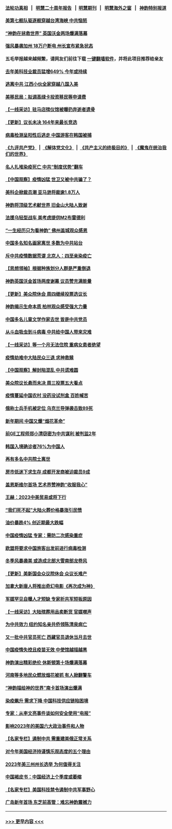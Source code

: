 #### [法轮功真相](https://github.com/gfw-breaker/truth/blob/master/README.md?t=0) &nbsp;&nbsp;|&nbsp;&nbsp; [明慧二十周年报告](https://github.com/gfw-breaker/mh-reports/blob/master/README.md?t=0) &nbsp;&nbsp;|&nbsp;&nbsp;[明慧期刊](https://github.com/gfw-breaker/mh-qikan) &nbsp;&nbsp;|&nbsp;&nbsp; [明慧海外之窗](https://github.com/gfw-breaker/mh-news/blob/master/README.md?t=0) &nbsp;&nbsp;|&nbsp;&nbsp; [神韵特别报道](https://github.com/gfw-breaker/mh-news/blob/master/shenyun.md?t=0)
#### [美第七舰队驱逐舰穿越台湾海峡 中共恼怒](../pages/nf4514/n13900401.md?t=01061543) 
#### [“神韵在拯救世界” 英国沃金两场爆满落幕](../pages/nf4514/n13900398.md?t=01061543) 
#### [强风暴袭加州 18万户断电 州长宣布紧急状态](../pages/nf4514/n13900208.md?t=01061543) 
#### 五毛举报越来越频繁，请网友们前往下载 [一键翻墙软件](https://github.com/gfw-breaker/ssr-accounts)，并将此项目推荐给亲友
#### [去年美科技业裁员猛增649% 今年或持续](../pages/nf4514/n13900192.md?t=01061543) 
#### [逃离中共 江西小伙全家穿越八国入美](../pages/nf4514/n13899634.md?t=01061543) 
#### [美移民局：拟调高绿卡投资移民等申请费](../pages/nf4514/n13899746.md?t=01061543) 
#### [【一线采访】驻马店殡仪馆被曝扔弃逝者遗骨](../pages/nf4514/n13899997.md?t=01061543) 
#### [【更新】议长未决 164年来最长竞选](../pages/nf4514/n13900166.md?t=01061543) 
#### [病毒检测呈阳性后逃走 中国游客在韩国被捕](../pages/nf4514/n13900160.md?t=01061543) 
#### [《九评共产党》](https://github.com/begood0513/9ping.md/blob/master/README.md) &nbsp;|&nbsp; [《解体党文化》](../../../../jtdwh.md/blob/master/README.md)  &nbsp;|&nbsp; [《共产主义的终极目的》](../../../../gczydzjmd.md/blob/master/README.md) &nbsp;|&nbsp; [《魔鬼在统治我们的世界》](../../../../mgztzwmdsj.md/blob/master/README.md) 
#### [名人扎堆染疫死亡 中共“制度优势”翻车](../pages/nf4514/n13899597.md?t=01061543) 
#### [【中国观察】疫情凶猛 世卫又被中共骗了？](../pages/nf4514/n13899876.md?t=01061543) 
#### [美科企掀裁员潮 亚马逊将裁逾1.8万人](../pages/nf4514/n13899783.md?t=01061543) 
#### [神韵将顶级艺术献世界 旧金山大陆人致谢](../pages/nf4514/n13899882.md?t=01061543) 
#### [法援乌轻型战车 美考虑提供M2布雷德利](../pages/nf4514/n13899738.md?t=01061543) 
#### [“一生经历只为看神韵” 佛州盖城观众感恩](../pages/nf4514/n13899815.md?t=01061543) 
#### [中国多名知名画家离世 多数为中共站台](../pages/nf4514/n13899663.md?t=01061543) 
#### [斥中共疫情数据荒谬 北京人：四至亲染疫亡](../pages/nf4514/n13899483.md?t=01061543) 
#### [【思想领袖】根据种族划分人群是严重倒退](../pages/nf4514/n13873272.md?t=01061543) 
#### [神韵英国沃金首场两度谢幕 议员赞充满能量](../pages/nf4514/n13899649.md?t=01061543) 
#### [【更新】美众院休会 周四继续投票选议长](../pages/nf4514/n13899466.md?t=01061543) 
#### [神韵揭示生命本质 柏林观众感受强大力量](../pages/nf4514/n13899686.md?t=01061543) 
#### [中国多名儿童文学作家去世 皆是中共党员](../pages/nf4514/n13899725.md?t=01061543) 
#### [从斗血吸虫到斗病毒 中共给中国人带来灾难](../pages/nf4514/n13898662.md?t=01061543) 
#### [【一线采访】等一个月无法住院 重病女患者绝望](../pages/nf4514/n13899201.md?t=01061543) 
#### [疫情劫难中大陆民众三退 求神救赎](../pages/nf4514/n13898633.md?t=01061543) 
#### [【中国观察】解封陷混乱 中共谎难圆](../pages/nf4514/n13899368.md?t=01061543) 
#### [美众院议长悬而未决 周三投票五大看点](../pages/nf4514/n13899426.md?t=01061543) 
#### [疫情蔓延中国农村 没药没试剂盒 百姓喊苦](../pages/nf4514/n13899305.md?t=01061543) 
#### [俄称士兵手机被定位 乌克兰导弹袭击致89死](../pages/nf4514/n13899280.md?t=01061543) 
#### [新年期间 中国又爆“烟花革命”](../pages/nf4514/n13899249.md?t=01061543) 
#### [前GE工程师郑小清窃密为中共谋利 被判监2年](../pages/nf4514/n13898934.md?t=01061543) 
#### [韩国入境确诊者76%为中国人](../pages/nf4514/n13899250.md?t=01061543) 
#### [再有多名中共院士离世](../pages/nf4514/n13899179.md?t=01061543) 
#### [房市低迷下求生存 成都开发商被迫裁员9成](../pages/nf4514/n13899124.md?t=01061543) 
#### [盖恩斯维尔首场 艺术界赞神韵“收服我心”](../pages/nf4514/n13899135.md?t=01061543) 
#### [王赫：2023中美贸易或将下行](../pages/nf4514/n13899005.md?t=01061543) 
#### [“我们死不起”大陆火葬价格暴涨引民愤](../pages/nf4514/n13898838.md?t=01061543) 
#### [油价暴跌4% 创近期最大跌幅](../pages/nf4514/n13898795.md?t=01061543) 
#### [中国疫情凶猛 专家：需防二次感染重症](../pages/nf4514/n13898805.md?t=01061543) 
#### [欧盟将要求中国旅客出发前进行病毒检测](../pages/nf4514/n13898750.md?t=01061543) 
#### [冬季风暴袭美 或造成北部大雪南部龙卷风](../pages/nf4514/n13898719.md?t=01061543) 
#### [【更新】美新国会众议院休会 众议长难产](../pages/nf4514/n13898665.md?t=01061543) 
#### [加拿大新唐人将推出奇幻电影《再次成为神》](../pages/nf4514/n13898066.md?t=01061543) 
#### [军媒罕见自曝人才短缺 专家析共军短板原因](../pages/nf4514/n13897827.md?t=01061543) 
#### [【一线采访】大陆殡葬用品卖断货 官媒噤声](../pages/nf4514/n13898490.md?t=01061543) 
#### [为中共效力 纽约知名亲共侨领陈清泉病亡](../pages/nf4514/n13898317.md?t=01061543) 
#### [又一批中共官员死亡 西藏官员退休当月去世](../pages/nf4514/n13898452.md?t=01061543) 
#### [中国疫情失控且疫苗无效 中使馆越描越黑](../pages/nf4514/n13898473.md?t=01061543) 
#### [神韵演出精彩绝伦 休斯顿第十场爆满落幕](../pages/nf4514/n13898475.md?t=01061543) 
#### [河南等多地民众燃放烟花被抓 有人掀翻警车](../pages/nf4514/n13898370.md?t=01061543) 
#### [“神韵描绘神的世界”南卡首场演出爆满](../pages/nf4514/n13898427.md?t=01061543) 
#### [染疫飙升 需求下降 中国科技供应链陷困境](../pages/nf4514/n13898224.md?t=01061543) 
#### [专家：从李文亮事件谈如何安全使用“电报”](../pages/nf4514/n13898184.md?t=01061543) 
#### [影响2023年的美国六大政治事件和人物](../pages/nf4514/n13898118.md?t=01061543) 
#### [【名家专栏】遏制中共 需重建美俄正常关系](../pages/nf4514/n13897979.md?t=01061543) 
#### [对今年美国经济持谨慎乐观态度的五个理由](../pages/nf4514/n13898130.md?t=01061543) 
#### [2023年美三州州长选举 为何值得关注](../pages/nf4514/n13898041.md?t=01061543) 
#### [中国褐皮书：中国经济上个季度或萎缩](../pages/nf4514/n13898091.md?t=01061543) 
#### [【名家专栏】美国科技禁令遏制中共军事野心](../pages/nf4514/n13896442.md?t=01061543) 
#### [广岛新年首场 东芝前高管：难忘神韵震撼力](../pages/nf4514/n13898090.md?t=01061543) 

----
#### [ >>> 更早内容 <<< ](../indexes/nf4514-earlier.md)
